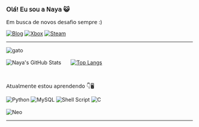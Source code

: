 ### 𝖮𝗅𝖺́! 𝖤𝗎 𝗌𝗈𝗎 𝖺 𝖭𝖺𝗒𝖺 😺
𝖤𝗆 𝖻𝗎𝗌𝖼𝖺 𝖽𝖾 𝗇𝗈𝗏𝗈𝗌 𝖽𝖾𝗌𝖺𝖿𝗂𝗈 𝗌𝖾𝗆𝗉𝗋𝖾 :)

[![Blog](https://img.shields.io/badge/LinkedIn-0077B5?style=for-the-badge&logo=linkedin&logoColor=white)](https://www.linkedin.com/in/nayara-luciaslv/)
[![Xbox](https://img.shields.io/badge/Xbox-%23107C10.svg?style=for-the-badge&logo=Xbox&logoColor=white)](https:///)
[![Steam](https://img.shields.io/badge/steam-%23000000.svg?style=for-the-badge&logo=steam&logoColor=white)](https:///)
<hr></hr>

![gato](https://64.media.tumblr.com/56134a48a0c622dfa3358efb19f76f47/55e4db14f878c387-c9/s500x750/2310a26d5e47fd79c6a2e14e054c26fd75083c27.gifv)


![Naya's GitHub Stats](https://github-readme-stats.vercel.app/api?username=nayara-lucia&show_icons=true&theme=highcontrast)ㅤㅤ[![Top Langs](https://github-readme-stats.vercel.app/api/top-langs/?username=nayara-lucia&theme=highcontrast)](https://github.com/nayara-lucia/github-readme-stats)

<br>

𝖠𝗍𝗎𝖺𝗅𝗆𝖾𝗇𝗍𝖾 𝖾𝗌𝗍𝗈𝗎 𝖺𝗉𝗋𝖾𝗇𝖽𝖾𝗇𝖽𝗈 👇🖥

![Python](https://img.shields.io/badge/Python-3776AB?style=for-the-badge&logo=python&logoColor=white)
![MySQL](https://img.shields.io/badge/mysql-%2300f.svg?style=for-the-badge&logo=mysql&logoColor=white)
![Shell Script](https://img.shields.io/badge/shell_script-%23121011.svg?style=for-the-badge&logo=gnu-bash&logoColor=white)
![C](https://img.shields.io/badge/c-%2300599C.svg?style=for-the-badge&logo=c&logoColor=white)
<br></br>
![Neo](https://media.tenor.com/yJGHlWjzPBMAAAAC/matrix-neo.gif)
<hr></hr>




